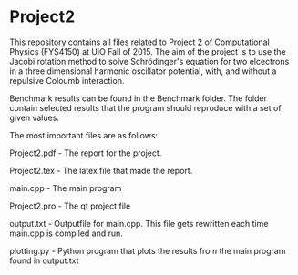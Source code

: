 # Project2
This repository contains all files related to Project 2 of Computational Physics (FYS4150) at UiO Fall of 2015.
The aim of the project is to use the Jacobi rotation method to solve Schrödinger's equation for two elcectrons in a three dimensional harmonic oscillator potential, with, and without a repulsive Coloumb interaction.

Benchmark results can be found in the Benchmark folder. The folder contain selected results that the program should reproduce with a set of given values.

The most important files are as follows:

Project2.pdf - The report for the project.

Project2.tex - The latex file that made the report.

main.cpp - The main program

Project2.pro - The qt project file

output.txt - Outputfile for main.cpp. This file gets rewritten each time main.cpp is compiled and run.

plotting.py - Python program that plots the results from the main program found in output.txt
